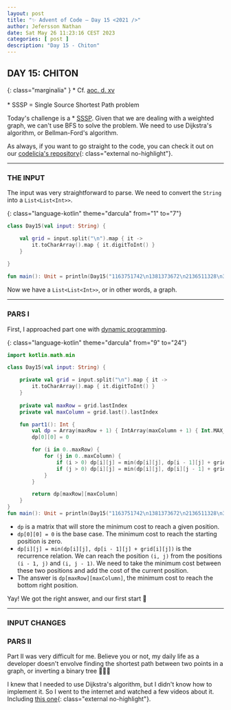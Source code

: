 ```yaml
---
layout: post
title: "✨ Advent of Code — Day 15 <2021 />"
author: Jefersson Nathan
date: Sat May 26 11:23:16 CEST 2023
categories: [ post ]
description: "Day 15 - Chiton"
---
```


## DAY 15: CHITON

{: class="marginalia" }
\* Cf. [aoc. d. xv](https://adventofcode.com/2021/day/15)<br/><br/>
\* SSSP = Single Source Shortest Path problem

Today's challenge is a * [SSSP](https://www.cs.rochester.edu/u/nelson/courses/csc_173/graphs/sssp.html).
Given that we are dealing with a weighted graph, we can't use BFS to solve the problem. We need to use Dijkstra's
algorithm, or Bellman-Ford's algorithm.

As always, if you want to go straight to the code, you can check it out on
our [codelicia's repository](https://github.com/codelicia/adventofcode/tree/main/2021){: class="external no-highlight"}.

---

### THE INPUT

The input was very straightforward to parse. We need to convert the `String` into a `List<List<Int>>`.

{: class="language-kotlin" theme="darcula" from="1" to="7"}
```kotlin
class Day15(val input: String) {

    val grid = input.split("\n").map { it ->
        it.toCharArray().map { it.digitToInt() }
    }
    
}

fun main(): Unit = println(Day15("1163751742\n1381373672\n2136511328\n3694931569\n7463417111\n1319128137\n1359912421\n3125421639\n1293138521\n2311944581").grid)
```

Now we have a `List<List<Int>>`, or in other words, a graph.

---
### PARS I

First, I approached part one with [dynamic programming](https://en.wikipedia.org/wiki/Dynamic_programming).

{: class="language-kotlin" theme="darcula" from="9" to="24"}
```kotlin
import kotlin.math.min

class Day15(val input: String) {

    private val grid = input.split("\n").map { it ->
        it.toCharArray().map { it.digitToInt() }
    }
    
    private val maxRow = grid.lastIndex
    private val maxColumn = grid.last().lastIndex

    fun part1(): Int {
        val dp = Array(maxRow + 1) { IntArray(maxColumn + 1) { Int.MAX_VALUE } }
        dp[0][0] = 0

        for (i in 0..maxRow) {
            for (j in 0..maxColumn) {
                if (i > 0) dp[i][j] = min(dp[i][j], dp[i - 1][j] + grid[i][j])
                if (j > 0) dp[i][j] = min(dp[i][j], dp[i][j - 1] + grid[i][j])
            }
        }

        return dp[maxRow][maxColumn]
    }
}
fun main(): Unit = println(Day15("1163751742\n1381373672\n2136511328\n3694931569\n7463417111\n1319128137\n1359912421\n3125421639\n1293138521\n2311944581").part1())
```

* `dp` is a matrix that will store the minimum cost to reach a given position.
* `dp[0][0] = 0` is the base case. The minimum cost to reach the starting position is zero.
* `dp[i][j] = min(dp[i][j], dp[i - 1][j] + grid[i][j])` is the recurrence relation. We can 
   reach the position `(i, j)` from the positions `(i - 1, j)` and `(i, j - 1)`. We need to take the minimum cost 
   between these two positions and add the cost of the current position.
* The answer is `dp[maxRow][maxColumn]`, the minimum cost to reach the bottom right position.

Yay! We got the right answer, and our first start 🌟

---

### INPUT CHANGES




### PARS II

Part II was very difficult for me. Believe you or not, my daily life as a developer doesn't envolve finding the shortest
path between two points in a graph, or inverting a binary tree 👨🏻‍💻

I knew that I needed to use Dijkstra's algorithm, but I didn't know how to implement it. So I went to the internet and
watched a few videos about it. Including [this one](https://www.youtube.com/watch?v=XB4MIexjvY0){: class="external no-highlight"}.

